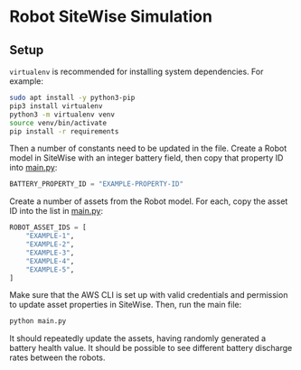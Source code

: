 # Robot SiteWise Simulation

## Setup

`virtualenv` is recommended for installing system dependencies. For example:

```bash
sudo apt install -y python3-pip
pip3 install virtualenv
python3 -m virtualenv venv
source venv/bin/activate
pip install -r requirements
```

Then a number of constants need to be updated in the file. Create a Robot model in SiteWise with an integer battery field, then copy that property ID into [main.py](./main.py):

```python
BATTERY_PROPERTY_ID = "EXAMPLE-PROPERTY-ID"
```

Create a number of assets from the Robot model. For each, copy the asset ID into the list in [main.py](./main.py):

```python
ROBOT_ASSET_IDS = [
    "EXAMPLE-1",
    "EXAMPLE-2",
    "EXAMPLE-3",
    "EXAMPLE-4",
    "EXAMPLE-5",
]
```

Make sure that the AWS CLI is set up with valid credentials and permission to update asset properties in SiteWise. Then, run the main file:

```bash
python main.py
```

It should repeatedly update the assets, having randomly generated a battery health value. It should be possible to see different battery discharge rates between the robots.
